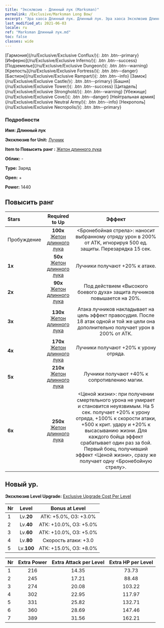 ```yaml
---
title: "Эксклюзив - Длинный лук (Marksman)"
permalink: /Exclusive/Marksman Long Bow/
excerpt: "Эра хаоса Длинный лук. Длинный лук. Эра хаоса Эксклюзив Длинный лук. Лучник Эксклюзив."
last_modified_at: 2021-06-03
locale: ru
ref: "Marksman Длинный лук.md"
toc: false
classes: wide
---
```

 [Гармония](/ru/Exclusive/Exclusive Conflux/){: .btn .btn--primary} [Инферно](/ru/Exclusive/Exclusive Inferno/){: .btn .btn--success} [Подземелье](/ru/Exclusive/Exclusive Dungeon/){: .btn .btn--warning} [Крепость](/ru/Exclusive/Exclusive Fortress/){: .btn .btn--danger} [Бастион](/ru/Exclusive/Exclusive Rampart/){: .btn .btn--info} [Замок](/ru/Exclusive/Exclusive Castle/){: .btn .btn--primary} [Башня](/ru/Exclusive/Exclusive Tower/){: .btn .btn--success} [Цитадель](/ru/Exclusive/Exclusive Stronghold/){: .btn .btn--warning} [Убежище](/ru/Exclusive/Exclusive Cove/){: .btn .btn--danger} [Нейтральная армия](/ru/Exclusive/Exclusive Neutral Army/){: .btn .btn--info} [Некрополь](/ru/Exclusive/Exclusive Necropolis/){: .btn .btn--primary} 

### Подробности
 **Имя: Длинный лук** 

 **Эксклюзив for Unit:** [Лучник](/ru/units/Marksman/) 

 **Item to Повысить ранг :** [Жетон длинного лука](/ItemsRU/con_914/)

 **Облик:** -

 **Type:** Заряд

 **Open:** +

 **Power:** 1440

## Повысить ранг 

  |     Stars    |  Required to Up | Эффект |
  |:-------------|:---------------:|:---------------:|
  |  Пробуждение  | **100x** [Жетон длинного лука](/ItemsRU/con_914/) | <Бронебойная стрела>: наносит выбранному отряду урон в 200% от АТК, игнорируя 500 ед. защиты. Перезарядка 15 сек. |
  | **1x** <i class="fas fa-star"/> | **50x** [Жетон длинного лука](/ItemsRU/con_914/) | Лучники получают +20% к атаке. |
  | **2x** <i class="fas fa-star"/> | **90x** [Жетон длинного лука](/ItemsRU/con_914/) | Под действием «Высокого боевого духа» защита лучников повышается на 20%. |
  | **3x** <i class="fas fa-star"/> | **130x** [Жетон длинного лука](/ItemsRU/con_914/) | Атака лучников накладывает на цель эффект правосудия. После 18 атак одной и той же цели она дополнительно получает урон в 200% от АТК. |
  | **4x** <i class="fas fa-star"/> | **170x** [Жетон длинного лука](/ItemsRU/con_914/) | Лучники получают +20% к урону отряда. |
  | **5x** <i class="fas fa-star"/> | **210x** [Жетон длинного лука](/ItemsRU/con_914/) | Лучники получают +40% к сопротивлению магии. |
  | **6x** <i class="fas fa-star"/> | **250x** [Жетон длинного лука](/ItemsRU/con_914/) | <Ценой жизни>: при получении смертельного урона не умирает и становится неуязвимым. На 5 сек. получает +20% к урону отряда, +100% к скорости атаки, +500 к крит. удару и +20% к высасыванию жизни. Для каждого бойца эффект срабатывает один раз за бой. Первый боец, получивший эффект <Ценой жизни>, сразу же получает одну <Бронебойную стрелу>. |


## Новый ур.
 **Эксклюзив Level Upgrade:** [Exclusive Upgrade Cost Per Level](/Exclusive/ExclusiveUpgradeCostPerLevel/)

  |  Nr  |   Level  | Bonus at Level |
  |:-----|:--------:|:--------------:|
  | 1 | Lv.**20** | АТК: +5.0%, ОЗ: +3.0% |
  | 2 | Lv.**40** | АТК: +10.0%, ОЗ: +5.0% |
  | 3 | Lv.**60** | АТК: +10.0%, ОЗ: +5.0% |
  | 4 | Lv.**80** | Скорость атаки: +3.0 |
  | 5 | Lv.**100** | АТК: +15.0%, ОЗ: +8.0% |


  |  Nr  |  Extra Power | Extra Attack per Level | Extra HP per Level |
  |:-----|:--------:|:--------:|:--------:|
  | 1 | 216 | 14.35 | 73.73 |
  | 2 | 245 | 17.21 | 88.48 |
  | 3 | 274 | 20.08 | 103.22 |
  | 4 | 302 | 22.95 | 117.97 |
  | 5 | 331 | 25.82 | 132.71 |
  | 6 | 360 | 28.69 | 147.46 |
  | 7 | 389 | 31.56 | 162.21 |



